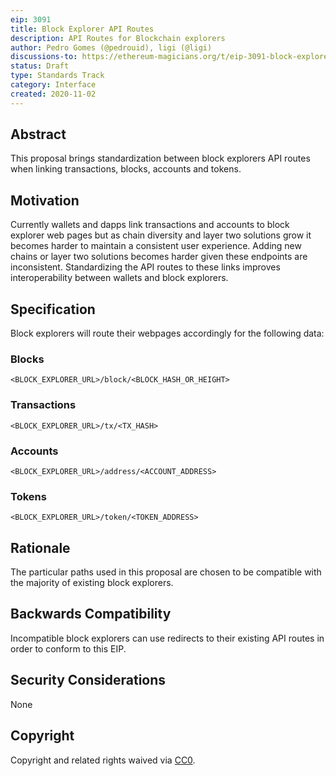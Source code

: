 ```yaml
---
eip: 3091
title: Block Explorer API Routes
description: API Routes for Blockchain explorers
author: Pedro Gomes (@pedrouid), ligi (@ligi)
discussions-to: https://ethereum-magicians.org/t/eip-3091-block-explorer-api-routes/4907
status: Draft
type: Standards Track
category: Interface
created: 2020-11-02
---
```


## Abstract

This proposal brings standardization between block explorers API routes when linking transactions, blocks, accounts and tokens. 

## Motivation

Currently wallets and dapps link transactions and accounts to block explorer web pages but as chain diversity and layer two solutions grow it becomes harder to maintain a consistent user experience. Adding new chains or layer two solutions becomes harder given these endpoints are inconsistent. Standardizing the API routes to these links improves interoperability between wallets and block explorers.

## Specification

Block explorers will route their webpages accordingly for the following data:

### Blocks

`<BLOCK_EXPLORER_URL>/block/<BLOCK_HASH_OR_HEIGHT>`

### Transactions

`<BLOCK_EXPLORER_URL>/tx/<TX_HASH>`

### Accounts

`<BLOCK_EXPLORER_URL>/address/<ACCOUNT_ADDRESS>`

### Tokens

`<BLOCK_EXPLORER_URL>/token/<TOKEN_ADDRESS>`

## Rationale

The particular paths used in this proposal are chosen to be compatible with the majority of existing block explorers.

## Backwards Compatibility

Incompatible block explorers can use redirects to their existing API routes in order to conform to this EIP.

## Security Considerations

None

## Copyright

Copyright and related rights waived via [CC0](/LICENSE.md).
